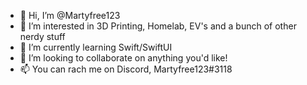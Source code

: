 - 👋 Hi, I’m @Martyfree123
- 👀 I’m interested in 3D Printing, Homelab, EV's and a bunch of other nerdy stuff
- 🌱 I’m currently learning Swift/SwiftUI
- 💞️ I’m looking to collaborate on anything you'd like!
- 📫 You can rach me on Discord, Martyfree123#3118

<!---
Martyfree123/Martyfree123 is a ✨ special ✨ repository because its `README.md` (this file) appears on your GitHub profile.
You can click the Preview link to take a look at your changes.
--->
